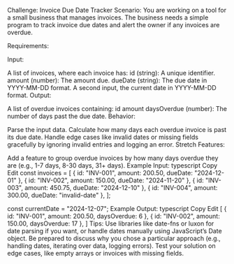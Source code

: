 Challenge: Invoice Due Date Tracker
Scenario:
You are working on a tool for a small business that manages invoices. The business needs a simple program to track invoice due dates and alert the owner if any invoices are overdue.

Requirements:

Input:

A list of invoices, where each invoice has:
id (string): A unique identifier.
amount (number): The amount due.
dueDate (string): The due date in YYYY-MM-DD format.
A second input, the current date in YYYY-MM-DD format.
Output:

A list of overdue invoices containing:
id
amount
daysOverdue (number): The number of days past the due date.
Behavior:

Parse the input data.
Calculate how many days each overdue invoice is past its due date.
Handle edge cases like invalid dates or missing fields gracefully by ignoring invalid entries and logging an error.
Stretch Features:

Add a feature to group overdue invoices by how many days overdue they are (e.g., 1-7 days, 8-30 days, 31+ days).
Example Input:
typescript
Copy
Edit
const invoices = [
  { id: "INV-001", amount: 200.50, dueDate: "2024-12-01" },
  { id: "INV-002", amount: 150.00, dueDate: "2024-11-20" },
  { id: "INV-003", amount: 450.75, dueDate: "2024-12-10" },
  { id: "INV-004", amount: 300.00, dueDate: "invalid-date" },
];

const currentDate = "2024-12-07";
Example Output:
typescript
Copy
Edit
[
  { id: "INV-001", amount: 200.50, daysOverdue: 6 },
  { id: "INV-002", amount: 150.00, daysOverdue: 17 },
]
Tips:
Use libraries like date-fns or luxon for date parsing if you want, or handle dates manually using JavaScript’s Date object.
Be prepared to discuss why you chose a particular approach (e.g., handling dates, iterating over data, logging errors).
Test your solution on edge cases, like empty arrays or invoices with missing fields.